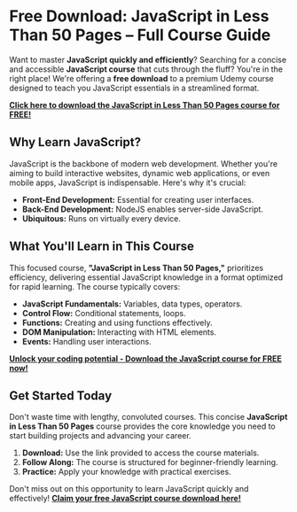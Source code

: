 # Free Download: JavaScript in Less Than 50 Pages – Full Course Guide

Want to master **JavaScript quickly and efficiently**? Searching for a concise and accessible **JavaScript course** that cuts through the fluff? You're in the right place! We're offering a **free download** to a premium Udemy course designed to teach you JavaScript essentials in a streamlined format.

[**Click here to download the JavaScript in Less Than 50 Pages course for FREE!**](https://udemywork.com/javascript-in-less-than-50-pages)

## Why Learn JavaScript?

JavaScript is the backbone of modern web development. Whether you're aiming to build interactive websites, dynamic web applications, or even mobile apps, JavaScript is indispensable. Here's why it's crucial:

*   **Front-End Development:** Essential for creating user interfaces.
*   **Back-End Development:** NodeJS enables server-side JavaScript.
*   **Ubiquitous:** Runs on virtually every device.

## What You'll Learn in This Course

This focused course, **"JavaScript in Less Than 50 Pages,"** prioritizes efficiency, delivering essential JavaScript knowledge in a format optimized for rapid learning. The course typically covers:

*   **JavaScript Fundamentals:** Variables, data types, operators.
*   **Control Flow:** Conditional statements, loops.
*   **Functions:** Creating and using functions effectively.
*   **DOM Manipulation:** Interacting with HTML elements.
*   **Events:** Handling user interactions.

[**Unlock your coding potential - Download the JavaScript course for FREE now!**](https://udemywork.com/javascript-in-less-than-50-pages)

## Get Started Today

Don't waste time with lengthy, convoluted courses. This concise **JavaScript in Less Than 50 Pages** course provides the core knowledge you need to start building projects and advancing your career.

1.  **Download:** Use the link provided to access the course materials.
2.  **Follow Along:** The course is structured for beginner-friendly learning.
3.  **Practice:** Apply your knowledge with practical exercises.

Don't miss out on this opportunity to learn JavaScript quickly and effectively! **[Claim your free JavaScript course download here!](https://udemywork.com/javascript-in-less-than-50-pages)**

